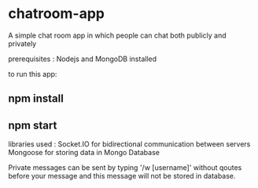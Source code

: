 # chatroom-app
A simple chat room app in which people can chat both publicly and privately

prerequisites : Nodejs and MongoDB installed

to run this app:
## npm install
## npm start

libraries used : Socket.IO for bidirectional communication between servers
                 Mongoose for storing data in Mongo Database
                 
Private messages can be sent by typing  '/w [username]' without qoutes  before your message and this message will not
be stored in database.

